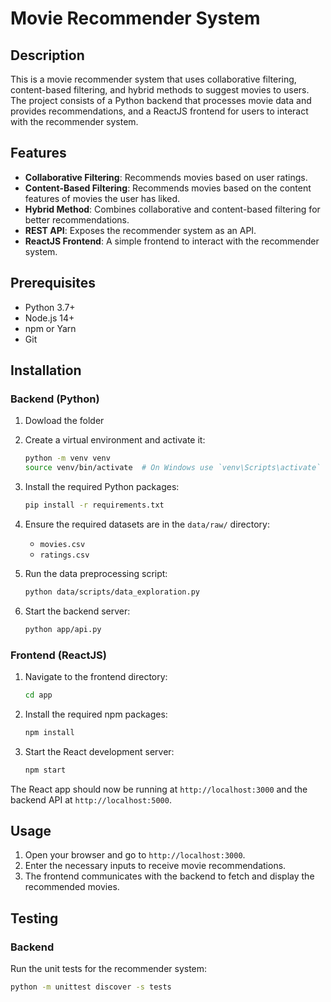 # Movie Recommender System

## Description

This is a movie recommender system that uses collaborative filtering, content-based filtering, and hybrid methods to suggest movies to users. The project consists of a Python backend that processes movie data and provides recommendations, and a ReactJS frontend for users to interact with the recommender system.

## Features

- **Collaborative Filtering**: Recommends movies based on user ratings.
- **Content-Based Filtering**: Recommends movies based on the content features of movies the user has liked.
- **Hybrid Method**: Combines collaborative and content-based filtering for better recommendations.
- **REST API**: Exposes the recommender system as an API.
- **ReactJS Frontend**: A simple frontend to interact with the recommender system.

## Prerequisites

- Python 3.7+
- Node.js 14+
- npm or Yarn
- Git

## Installation

### Backend (Python)

1. Dowload the folder

2. Create a virtual environment and activate it:
    ```bash
    python -m venv venv
    source venv/bin/activate  # On Windows use `venv\Scripts\activate`
    ```

3. Install the required Python packages:
    ```bash
    pip install -r requirements.txt
    ```

4. Ensure the required datasets are in the `data/raw/` directory:
    - `movies.csv`
    - `ratings.csv`

5. Run the data preprocessing script:
    ```bash
    python data/scripts/data_exploration.py
    ```

6. Start the backend server:
    ```bash
    python app/api.py
    ```

### Frontend (ReactJS)

1. Navigate to the frontend directory:
    ```bash
    cd app
    ```

2. Install the required npm packages:
    ```bash
    npm install
    ```

3. Start the React development server:
    ```bash
    npm start
    ```

The React app should now be running at `http://localhost:3000` and the backend API at `http://localhost:5000`.

## Usage

1. Open your browser and go to `http://localhost:3000`.
2. Enter the necessary inputs to receive movie recommendations.
3. The frontend communicates with the backend to fetch and display the recommended movies.

## Testing

### Backend

Run the unit tests for the recommender system:

```bash
python -m unittest discover -s tests
